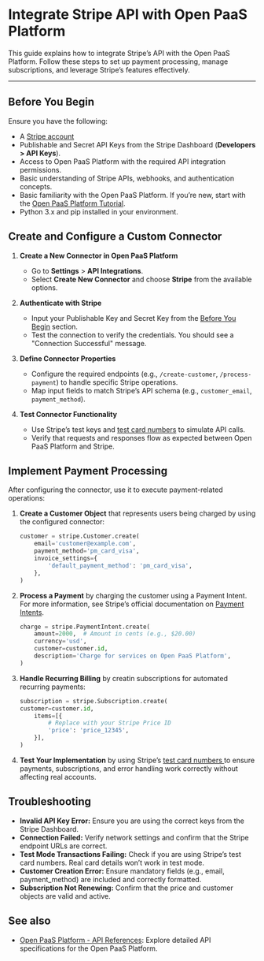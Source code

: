 # Integrate Stripe API with Open PaaS Platform

This guide explains how to integrate Stripe’s API with the Open PaaS Platform. Follow these steps to set up payment processing, manage subscriptions, and leverage Stripe’s features effectively.

---

## Before You Begin

Ensure you have the following:

- A <a href="https://stripe.com" target="_blank"> Stripe account <i class="fa fa-external-link-alt"></i></a>
- Publishable and Secret API Keys from the Stripe Dashboard (**Developers > API Keys**).
- Access to Open PaaS Platform with the required API integration permissions.
- Basic understanding of Stripe APIs, webhooks, and authentication concepts.
- Basic familiarity with the Open PaaS Platform. If you’re new, start with the [Open PaaS Platform Tutorial](../../getting-started/quick-start.md).
- Python 3.x and pip installed in your environment.


## Create and Configure a Custom Connector

1. **Create a New Connector in Open PaaS Platform**  
    - Go to **Settings** > **API Integrations**.
    - Select **Create New Connector** and choose **Stripe** from the available options.

2. **Authenticate with Stripe**  
    - Input your Publishable Key and Secret Key from the [Before You Begin](#before-you-begin) section.
    - Test the connection to verify the credentials. You should see a "Connection Successful" message.

3. **Define Connector Properties**  
    - Configure the required endpoints (e.g., `/create-customer`, `/process-payment`) to handle specific Stripe operations.
    - Map input fields to match Stripe’s API schema (e.g., `customer_email`, `payment_method`).

4. **Test Connector Functionality**  
    - Use Stripe’s test keys and [test card numbers](https://stripe.com/docs/testing#international-cards) to simulate API calls.
    - Verify that requests and responses flow as expected between Open PaaS Platform and Stripe.


## Implement Payment Processing

After configuring the connector, use it to execute payment-related operations:

1. **Create a Customer Object** that represents users being charged by using the configured connector:
   ```python
   customer = stripe.Customer.create(
       email='customer@example.com',
       payment_method='pm_card_visa',
       invoice_settings={
           'default_payment_method': 'pm_card_visa',
       },
   )
   ```
2. **Process a Payment** by charging the customer using a Payment Intent. For more information, see Stripe’s official documentation on [Payment Intents](https://stripe.com/docs/api/payment_intents).
    ```python
    charge = stripe.PaymentIntent.create(
        amount=2000,  # Amount in cents (e.g., $20.00)
        currency='usd',
        customer=customer.id,
        description='Charge for services on Open PaaS Platform',
    )
    ```
3. **Handle Recurring Billing** by creatin subscriptions for automated recurring payments:
    ```python hl_lines="5"
    subscription = stripe.Subscription.create(
    customer=customer.id,
        items=[{
            # Replace with your Stripe Price ID
            'price': 'price_12345',  
        }],
    )
    ```
4. **Test Your Implementation** by using Stripe’s <a href="https://stripe.com/docs/testing#international-cards" target="_blank"> test card numbers <i class="fa fa-external-link-alt"></i></a> to ensure payments, subscriptions, and error handling work correctly without affecting real accounts.

## Troubleshooting
* **Invalid API Key Error:** Ensure you are using the correct keys from the Stripe Dashboard.
* **Connection Failed:** Verify network settings and confirm that the Stripe endpoint URLs are correct.
* **Test Mode Transactions Failing:** Check if you are using Stripe’s test card numbers. Real card details won’t work in test mode.
* **Customer Creation Error:** Ensure mandatory fields (e.g., email, payment_method) are included and correctly formatted.
* **Subscription Not Renewing:** Confirm that the price and customer objects are valid and active.

## See also
* [Open PaaS Platform - API References](../../references/reference.md): Explore detailed API specifications for the Open PaaS Platform.